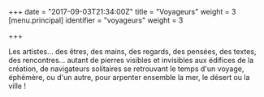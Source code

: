 +++
date = "2017-09-03T21:34:00Z"
title = "Voyageurs"
weight = 3
[menu.principal]
identifier = "voyageurs"
weight = 3

+++


Les artistes... des êtres, des mains, des regards, des pensées, des textes, des rencontres... autant de pierres visibles et invisibles aux édifices de la création, de navigateurs solitaires se retrouvant le temps d'un voyage, éphémère, ou d'un autre, pour arpenter ensemble la mer, le désert ou la ville !